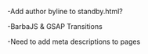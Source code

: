 -Add author byline to standby.html?

-BarbaJS & GSAP Transitions

-Need to add meta descriptions to pages

